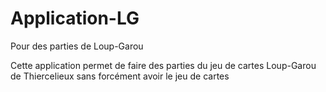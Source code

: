 # Application-LG
Pour des parties de Loup-Garou

Cette application permet de faire des parties du jeu de cartes Loup-Garou de Thiercelieux sans forcément avoir le jeu de cartes

